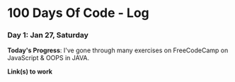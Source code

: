 # 100 Days Of Code - Log

### Day 1: Jan 27, Saturday

**Today's Progress**: I've gone through many exercises on FreeCodeCamp on JavaScript & OOPS in JAVA.

**Link(s) to work**
